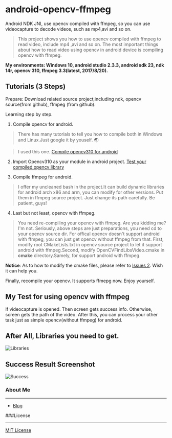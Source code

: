 # android-opencv-ffmpeg
Android NDK JNI, use opencv compiled with ffmpeg, so you can use videocapture to decode videos, such as mp4,avi and so on.

> This project shows you how to use opencv compiled with ffmpeg to read video, include mp4 ,avi and so on.
> The most important things about how to read video using opencv in android device is compiling opencv with ffmpeg.

__My environments: Windows 10, android studio 2.3.3, android sdk 23, ndk 14r, opencv 310, ffmpeg 3.3(latest, 2017/8/20).__

## Tutorials (3 Steps)

Prepare:
Download related source project,including ndk, opencv source(from github), ffmpeg (from github).

Learning step by step.

1. Compile opencv for android.

> There has many tutorials to tell you how to compile both in Windows and Linux.Just google it by youself. :earth_asia:

> I used this one. [Compile opencv310 for android](https://zami0xzami.wordpress.com/2016/03/17/building-opencv-for-android-from-source/)

2. Import Opencv310 as your module in android project. [Test your compiled opencv library](http://blog.csdn.net/yu544324974/article/details/51848037)

3. Compile ffmpeg for android.
> I offer my uncleaned bash in the project.It can build dynamic libraries for android arch x86 and arm, you can modify for other versions.
> Put them in ffmpeg source project. Just change its path carefully. Be patient, guys!

4. Last but not least,  opencv with ffmpeg.

> You need re-compiling your opencv with ffmpeg. Are you kidding me? I'm not. Seriously, above steps are just preparations, you need cd to your opencv source dir. For offical opencv doesn't support android with ffmpeg, you can just get opencv without ffmpeg from that. First, modify root CMakeLists.txt in opencv source project to let it support android with ffmpeg.Second, modify OpenCVFindLibsVideo.cmake in __cmake__ directory.Samely, for support android with ffmpeg.

__Notice__: As to how to modify the cmake files, please refer to [Issues 2](https://github.com/xuchong/android-opencv-ffmpeg/issues/2).  Wish it can help you.

Finally, recompile your opencv. It supports ffmepg now. Enjoy yourself.

## My Test for using opencv with ffmpeg
If videocapture is opened. Then screen gets success info. Otherwise, screen gets the path of the video. After this, you can process your
other task  just as simple opencv(without ffmpeg) for android.

## After All, Libraries you need to get.
![Libraries](https://raw.githubusercontent.com/xuchong/android-opencv-ffmpeg/master/doc/libraries.png)

## Success Result Screenshot
![Success](https://raw.githubusercontent.com/xuchong/android-opencv-ffmpeg/master/doc/success.png)

###  About Me

------

* [Blog](xuchong.github.io/)



###License

-----

[MIT License](https://github.com/xuchong/android-opencv-ffmpeg/blob/master/LICENSE)

###  

